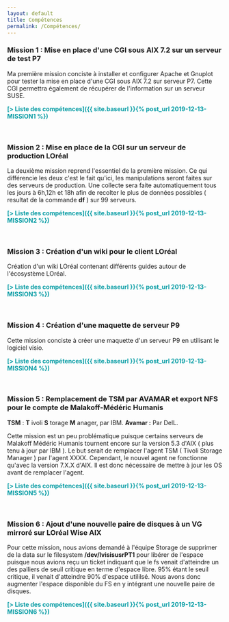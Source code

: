```yaml
---
layout: default
title: Compétences
permalink: /Compétences/
---
```


### __Mission 1 : Mise en place d'une CGI sous AIX 7.2 sur un serveur de test P7__

Ma première mission conciste à installer et configurer Apache et Gnuplot pour tester la mise en place d'une CGI sous AIX 7.2 sur serveur P7. Cette CGI permettra également de récupérer de l'information sur un serveur SUSE.

<span style="color:#069ca4"><strong>[> Liste des compétences]({{ site.baseurl }}{% post_url 2019-12-13-MISSION1 %})</strong></span>

&nbsp;


### __Mission 2 : Mise en place de la CGI sur un serveur de production LOréal__

La deuxième mission reprend l'essentiel de la première mission. Ce qui différencie les deux c'est le fait qu'ici, les manipulations seront faites sur des serveurs de production. Une collecte sera faite automatiquement tous les jours à 6h,12h et 18h afin de recolter le plus de données possibles ( resultat de la commande __df__ ) sur 99 serveurs. 

<span style="color:#069ca4"><strong>[> Liste des compétences]({{ site.baseurl }}{% post_url 2019-12-13-MISSION2 %})
</strong></span>

&nbsp;


### __Mission 3 : Création d'un wiki pour le client LOréal__

Création d'un wiki LOréal contenant différents guides autour de l'écosystème LOréal.

<span style="color:#069ca4"><strong>[> Liste des compétences]({{ site.baseurl }}{% post_url 2019-12-13-MISSION3 %})
</strong></span>


&nbsp;


### __Mission 4 : Création d'une maquette de serveur P9__

Cette mission conciste à créer une maquette d'un serveur P9 en utilisant le logiciel visio.



<span style="color:#069ca4"><strong>[> Liste des compétences]({{ site.baseurl }}{% post_url 2019-12-13-MISSION4 %})
</strong></span>



&nbsp;


### __Mission 5 : Remplacement de TSM par AVAMAR et export NFS pour le compte de Malakoff-Médéric Humanis__

__TSM__ : __T__ ivoli __S__ torage __M__ anager, par IBM.
__Avamar :__ Par DelL.

Cette mission est un peu problématique puisque certains serveurs de Malakoff Médéric Humanis tournent encore sur la version 5.3 d'AIX ( plus tenu à jour par IBM ). Le but serait de remplacer l'agent TSM ( Tivoli Storage Manager ) par l'agent XXXX. Cependant, le nouvel agent ne fonctionne qu'avec la version 7.X.X d'AIX. Il est donc nécessaire de mettre à jour les OS avant de remplacer l'agent.

<span style="color:#069ca4"><strong>[> Liste des compétences]({{ site.baseurl }}{% post_url 2019-12-13-MISSION5 %})
</strong></span>



&nbsp;


### __Mission 6 : Ajout d'une nouvelle paire de disques à un VG mirroré sur LOréal Wise AIX__

Pour cette mission, nous avions demandé à l'équipe Storage de supprimer de la data sur le filesystem __/dev/lvisisusrPT1__ pour libérer de l'espace puisque nous avions reçu un ticket indiquant que le fs venait d'atteindre un des palliers de seuil critique en terme d'espace libre. 95% étant le seuil critique, il venait d'atteindre 90% d'espace utililsé. Nous avons donc augmenter l'espace disponible du FS en y intégrant une nouvelle paire de disques.

<span style="color:#069ca4"><strong>[> Liste des compétences]({{ site.baseurl }}{% post_url 2019-12-13-MISSION6 %})
</strong></span>


